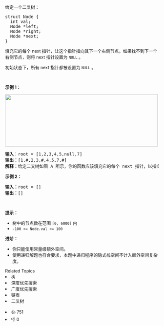 <p>给定一个二叉树：</p>

<pre>
struct Node {
  int val;
  Node *left;
  Node *right;
  Node *next;
}</pre>

<p>填充它的每个 next 指针，让这个指针指向其下一个右侧节点。如果找不到下一个右侧节点，则将 next 指针设置为 <code>NULL</code> 。</p>

<p>初始状态下，所有&nbsp;next 指针都被设置为 <code>NULL</code> 。</p>

<p>&nbsp;</p>

<p><strong>示例 1：</strong></p> 
<img alt="" src="https://assets.leetcode.com/uploads/2019/02/15/117_sample.png" style="width: 500px; height: 171px;" /> 
<pre>
<strong>输入</strong>：root = [1,2,3,4,5,null,7]
<strong>输出：</strong>[1,#,2,3,#,4,5,7,#]
<strong>解释：</strong>给定二叉树如图 A 所示，你的函数应该填充它的每个 next 指针，以指向其下一个右侧节点，如图 B 所示。序列化输出按层序遍历顺序（由 next 指针连接），'#' 表示每层的末尾。</pre>

<p><strong class="example">示例 2：</strong></p>

<pre>
<strong>输入：</strong>root = []
<strong>输出：</strong>[]
</pre>

<p>&nbsp;</p>

<p><strong>提示：</strong></p>

<ul> 
 <li>树中的节点数在范围 <code>[0, 6000]</code> 内</li> 
 <li><code>-100 &lt;= Node.val &lt;= 100</code></li> 
</ul>

<p><strong>进阶：</strong></p>

<ul> 
 <li>你只能使用常量级额外空间。</li> 
 <li>使用递归解题也符合要求，本题中递归程序的隐式栈空间不计入额外空间复杂度。</li> 
</ul>

<ul> 
</ul>

<div><div>Related Topics</div><div><li>树</li><li>深度优先搜索</li><li>广度优先搜索</li><li>链表</li><li>二叉树</li></div></div><br><div><li>👍 751</li><li>👎 0</li></div>